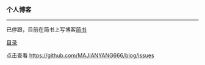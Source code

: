 ### 个人博客
---------
已停跟，目前在简书上写博客[简书](https://www.jianshu.com/u/ecda0d3623a1)

[目录](https://github.com/MAJIANYANG666/blog/issues)

点击查看 https://github.com/MAJIANYANG666/blog/issues
